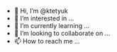 - 👋 Hi, I’m @ktetyuk
- 👀 I’m interested in ...
- 🌱 I’m currently learning ...
- 💞️ I’m looking to collaborate on ...
- 📫 How to reach me ...

<!---
ktetyuk/ktetyuk is a ✨ special ✨ repository because its `README.md` (this file) appears on your GitHub profile.
You can click the Preview link to take a look at your changes.
--->
